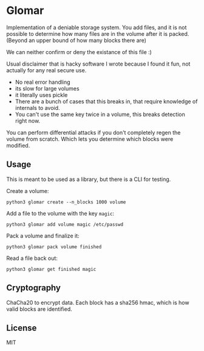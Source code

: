 # Glomar

Implementation of a deniable storage system.
You add files, and it is not possible to determine how many files are in the
volume after it is packed.
(Beyond an upper bound of how many blocks there are)

We can neither confirm or deny the existance of this file :)

Usual disclaimer that is hacky software I wrote because I found it fun, not
actually for any real secure use.
* No real error handling
* its slow for large volumes
* it literally uses pickle
* There are a bunch of cases that this breaks in, that require knowledge of
  internals to avoid.
* You can't use the same key twice in a volume, this breaks detection right
  now.

You can perform differential attacks if you don't completely regen the volume
from scratch.
Which lets you determine which blocks were modified.

## Usage

This is meant to be used as a library, but there is a CLI for testing.

Create a volume:
```
python3 glomar create --n_blocks 1000 volume
```


Add a file to the volume with the key `magic`:
```
python3 glomar add volume magic /etc/passwd
```


Pack a volume and finalize it:
```
python3 glomar pack volume finished
```


Read a file back out:
```
python3 glomar get finished magic
```


## Cryptography

ChaCha20 to encrypt data.
Each block has a sha256 hmac, which is how valid blocks are identified.


## License

MIT
